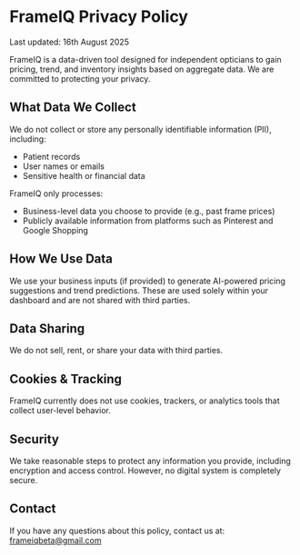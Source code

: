 # FrameIQ Privacy Policy

Last updated: 16th August 2025

FrameIQ is a data-driven tool designed for independent opticians to gain pricing, trend, and inventory insights based on aggregate data. We are committed to protecting your privacy.

## What Data We Collect
We do not collect or store any personally identifiable information (PII), including:
- Patient records
- User names or emails
- Sensitive health or financial data
  
FrameIQ only processes:
- Business-level data you choose to provide (e.g., past frame prices)
- Publicly available information from platforms such as Pinterest and Google Shopping

## How We Use Data
We use your business inputs (if provided) to generate AI-powered pricing suggestions and trend predictions. These are used solely within your dashboard and are not shared with third parties.

## Data Sharing
We do not sell, rent, or share your data with third parties.

## Cookies & Tracking
FrameIQ currently does not use cookies, trackers, or analytics tools that collect user-level behavior.

## Security
We take reasonable steps to protect any information you provide, including encryption and access control. However, no digital system is completely secure.

## Contact
If you have any questions about this policy, contact us at:
frameiqbeta@gmail.com

